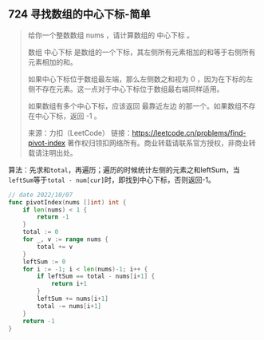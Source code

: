 ## 724 寻找数组的中心下标-简单

> 给你一个整数数组 nums ，请计算数组的 中心下标 。
>
> 数组 中心下标 是数组的一个下标，其左侧所有元素相加的和等于右侧所有元素相加的和。
>
> 如果中心下标位于数组最左端，那么左侧数之和视为 0 ，因为在下标的左侧不存在元素。这一点对于中心下标位于数组最右端同样适用。
>
> 如果数组有多个中心下标，应该返回 最靠近左边 的那一个。如果数组不存在中心下标，返回 -1 。
>
> 来源：力扣（LeetCode）
> 链接：https://leetcode.cn/problems/find-pivot-index
> 著作权归领扣网络所有。商业转载请联系官方授权，非商业转载请注明出处。



算法：先求和`total`，再遍历；遍历的时候统计左侧的元素之和leftSum，当`leftSum`等于`total - num[cur]`时，即找到中心下标，否则返回-1。

```go
// date 2022/10/07
func pivotIndex(nums []int) int {
    if len(nums) < 1 {
        return -1
    }
    total := 0
    for _, v := range nums {
        total += v
    }
    leftSum := 0
    for i := -1; i < len(nums)-1; i++ {
        if leftSum == total - nums[i+1] {
            return i+1
        }
        leftSum += nums[i+1]
        total -= nums[i+1]
    }
    return -1
}
```

